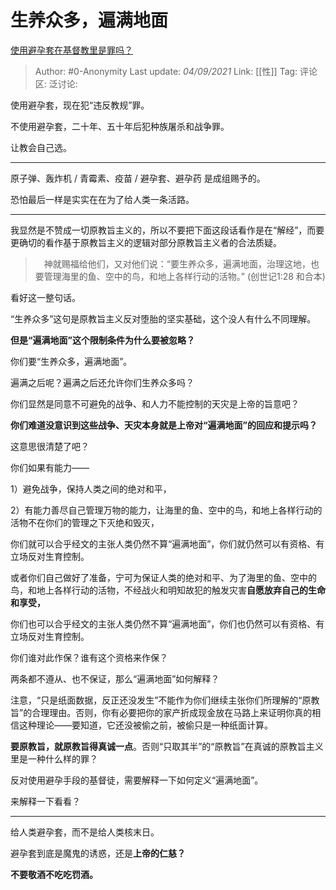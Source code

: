 # 生养众多，遍满地面
[使用避孕套在基督教里是罪吗？](https://www.zhihu.com/question/290069805/answer/2102565077)

> Author: #0-Anonymity
> Last update: *04/09/2021*
> Link: [[性]]
> Tag:
> 评论区:
> 泛讨论:

使用避孕套，现在犯“违反教规”罪。

不使用避孕套，二十年、五十年后犯种族屠杀和战争罪。

让教会自己选。

---

原子弹、轰炸机 / 青霉素、疫苗 / 避孕套、避孕药 是成组赐予的。

恐怕最后一样是实实在在为了给人类一条活路。

---

我显然是不赞成一切原教旨主义的，所以不要把下面这段话看作是在“解经”，而要更确切的看作基于原教旨主义的逻辑对部分原教旨主义者的合法质疑。

> 　神就赐福给他们，又对他们说：“要生养众多，遍满地面，治理这地，也要管理海里的鱼、空中的鸟，和地上各样行动的活物。” (创世记1:28 和合本)

看好这一整句话。

“生养众多”这句是原教旨主义反对堕胎的坚实基础，这个没人有什么不同理解。

**但是“遍满地面”这个限制条件为什么要被忽略？**

你们要“生养众多，遍满地面”。

遍满之后呢？遍满之后还允许你们生养众多吗？

你们显然是同意不可避免的战争、和人力不能控制的天灾是上帝的旨意吧？

**你们难道没意识到这些战争、天灾本身就是上帝对“遍满地面”的回应和提示吗？**

这意思很清楚了吧？

你们如果有能力——

1）避免战争，保持人类之间的绝对和平，

2）有能力善尽自己管理万物的能力，让海里的鱼、空中的鸟，和地上各样行动的活物不在你们的管理之下灭绝和毁灭，

你们就可以合乎经文的主张人类仍然不算“遍满地面”，你们就仍然可以有资格、有立场反对生育控制。

或者你们自己做好了准备，宁可为保证人类的绝对和平、为了海里的鱼、空中的鸟，和地上各样行动的活物，不经战火和明知故犯的触发灾害**自愿放弃自己的生命和享受，**

你们也可以合乎经文的主张人类仍然不算“遍满地面”，你们也仍然可以有资格、有立场反对生育控制。

你们谁对此作保？谁有这个资格来作保？

两条都不遵从、也不保证，那么“遍满地面”如何解释？

注意，“只是纸面数据，反正还没发生”不能作为你们继续主张你们所理解的“原教旨”的合理理由。否则，你有必要把你的家产折成现金放在马路上来证明你真的相信这种理论——要知道，它还没被偷之前，被偷只是一种纸面计算。

**要原教旨，就原教旨得真诚一点**。否则“只取其半”的“原教旨”在真诚的原教旨主义里是一种什么样的罪？

反对使用避孕手段的基督徒，需要解释一下如何定义“遍满地面”。

来解释一下看看？

---

给人类避孕套，而不是给人类核末日。

避孕套到底是魔鬼的诱惑，还是**上帝的仁慈？**

**不要敬酒不吃吃罚酒。**
